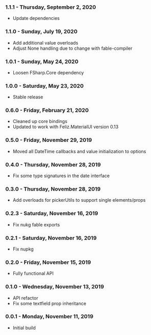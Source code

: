 ### 1.1.1 - Thursday, September 2, 2020
* Update dependencies

### 1.1.0 - Sunday, July 19, 2020
* Add additional value overloads
* Adjust None handling due to change with fable-compiler

### 1.0.1 - Sunday, May 24, 2020
* Loosen FSharp.Core dependency

### 1.0.0 - Saturday, May 23, 2020
* Stable release

### 0.6.0 - Friday, February 21, 2020
* Cleaned up core bindings
* Updated to work with Feliz.MaterialUI version 0.13

### 0.5.0 - Friday, November 29, 2019
* Moved all DateTime callbacks and value initialization to options

### 0.4.0 - Thursday, November 28, 2019
* Fix some type signatures in the date interface

### 0.3.0 - Thursday, November 28, 2019
* Add overloads for pickerUtils to support single elements/props

### 0.2.3 - Saturday, November 16, 2019
* Fix nukg fable exports

### 0.2.1 - Saturday, November 16, 2019
* Fix nupkg

### 0.2.0 - Friday, November 15, 2019
* Fully functional API

### 0.1.0 - Wednesday, November 13, 2019
* API refactor
* Fix some textfield prop inheritance

### 0.0.1 - Monday, November 11, 2019
* Initial build
